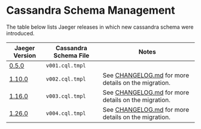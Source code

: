 # Cassandra Schema Management

The table below lists Jaeger releases in which new cassandra schema were introduced.

| Jaeger Version                                                         | Cassandra Schema File | Notes                                                                                                                                 |
|------------------------------------------------------------------------|-----------------------|---------------------------------------------------------------------------------------------------------------------------------------|
| [0.5.0](https://github.com/jaegertracing/jaeger/releases/tag/v0.5.0)   | `v001.cql.tmpl`       |                                                                                                                                       |
| [1.10.0](https://github.com/jaegertracing/jaeger/releases/tag/v1.10.0) | `v002.cql.tmpl`       | See [CHANGELOG.md](https://github.com/jaegertracing/jaeger/blob/main/CHANGELOG.md#1100-2019-02-15) for more details on the migration. |
| [1.16.0](https://github.com/jaegertracing/jaeger/releases/tag/v1.16.0) | `v003.cql.tmpl`       | See [CHANGELOG.md](https://github.com/jaegertracing/jaeger/blob/main/CHANGELOG.md#1160-2019-12-17) for more details on the migration. |
| [1.26.0](https://github.com/jaegertracing/jaeger/releases/tag/v1.26.0) | `v004.cql.tmpl`       | See [CHANGELOG.md](https://github.com/jaegertracing/jaeger/blob/main/CHANGELOG.md#1260-2021-09-06) for more details on the migration. |
